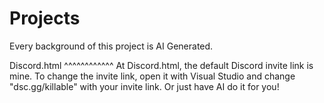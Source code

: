 # Projects
Every background of this project is AI Generated.


Discord.html
^^^^^^^^^^^^
At Discord.html, the default Discord invite link is mine. To change the invite link, open it with Visual Studio and change "dsc.gg/killable" with your invite link. Or just have AI do it for you!
